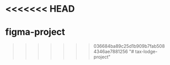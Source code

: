 <<<<<<< HEAD
=======
# figma-project
>>>>>>> 036684ba89c25d1b909b7fab5084346ae7881256
"# tax-lodge-project" 
